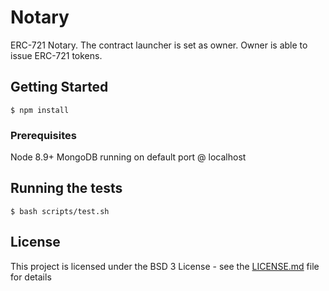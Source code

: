 # Notary

ERC-721 Notary. The contract launcher is set as owner. Owner is able to issue ERC-721 tokens.

## Getting Started

```
$ npm install
```

### Prerequisites

Node 8.9+
MongoDB running on default port @ localhost

## Running the tests

```
$ bash scripts/test.sh
```

## License

This project is licensed under the BSD 3 License - see the [LICENSE.md](LICENSE.md) file for details

